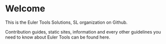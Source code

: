 # Welcome

This is the Euler Tools Solutions, SL organization on Github.

Contribution guides, static sites, information and every other guidelines you need to know about Euler Tools can be found here.
